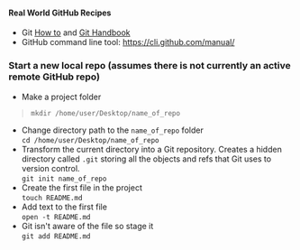 #### Real World GitHub Recipes

* Git [How to](https://github.com/git-guides/install-git) and [Git Handbook](https://guides.github.com/introduction/git-handbook/)
* GitHub command line tool: https://cli.github.com/manual/

### Start a new local repo (assumes there is not currently an active remote GitHub repo)
* Make a project folder
>`mkdir /home/user/Desktop/name_of_repo`
* Change directory path to the `name_of_repo` folder
<br/>`cd /home/user/Desktop/name_of_repo`
* Transform the current directory into a Git repository. Creates a hidden directory called `.git` storing all the objects and refs that Git uses to version control.
<br/>`git init name_of_repo`
* Create the first file in the project
<br/>`touch README.md`
* Add text to the first file
<br/>`open -t README.md`
* Git isn't aware of the file so stage it
<br/>`git add README.md`

